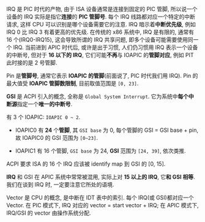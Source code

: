 
IRQ 是 PIC 时代的产物, 由于 ISA 设备通常是连接到固定的 PIC 管脚, 所以说一个设备的 IRQ 实际是指它**连接**的 **PIC 管脚号**. 每个 IRQ 线路都对应一个特定的中断请求, 这样 CPU 可以识别是哪个设备需要它的注意. IRQ 暗示着**中断优先级**, 例如 IRQ 0 比 IRQ 3 有着更高的优先级. 在传统的 x86 系统中, IRQ 是有限的, 通常有 16 个(IRQ0-IRQ15), 这会导致所谓的 IRQ 共享问题, 即多个设备可能需要使用同一个 IRQ. 当前进到 APIC 时代后, 或许是出于习惯, 人们仍习惯用 IRQ 表示一个设备的中断号, 但对于 **16 以下的 IRQ**, 它们可能**不再**与 IOAPIC 的**管脚对应**, 例如 PIT 此时接的是 2 号管脚. 




Pin 是**管脚号**, 通常它表示 **IOAPIC 的管脚**(前面说了, PIC 时代我们用 IRQ). Pin 的最大值受 **IOAPIC 管脚数限制**, 目前取值范围是 `[0, 23]`.

**GSI** 是 ACPI 引入的概念, 全称是 `Global System Interrupt`. 它为系统中**每个中断源**指定一个**唯一的中断号**.

有 3 个 IOAPIC: `IOAPIC 0 ~ 2`.

* IOAPIC0 有 **24** 个**管脚**, 其 `GSI base` 为 0, 每个管脚的 GSI = GSI base + pin, 故 IOAPIC0 的 GSI 范围为 `[0~23]`.

* IOAPIC1 有 16 个管脚, `GSI base` 为 24, **GSI** 范围为 `[24, 39]`, 依次类推.

ACPI 要求 ISA 的 16 个 IRQ 应该被 identify map 到 GSI 的 [0, 15].

**IRQ** 和 GSI 在 APIC 系统中常常被混用, 实际上对 **15 以上的 IRQ**, 它**和 GSI 相等**. 我们在谈到 IRQ 时, 一定要注意它所处的语境.

Vector 是 CPU 的概念, 是中断在 IDT 表中的索引. 每个 IRQ(或 GSI)都对应一个 Vector. 在 PIC 模式下, IRQ 对应的 vector = start vector + IRQ; 在 APIC 模式下, IRQ/GSI 的 vector 由操作系统分配.